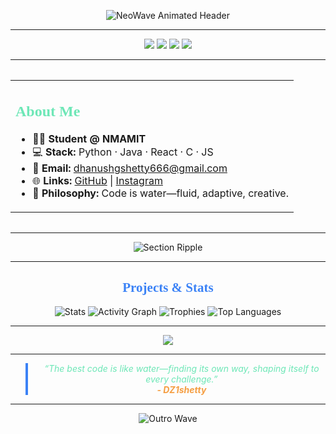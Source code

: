 <!--
DZ1shetty - NeoWave README
Fluid Layout | Minimalist Futurism | Elegant Section Motion
2025 Edition
-->

<p align="center">
  <!-- NeoWave SVG: Futuristic animated header -->
  <img src="https://readme-typing-svg.demolab.com?font=Montserrat&size=44&pause=1800&color=6EE7B7,3B82F6,F59E42,8B5CF6,EC4899&background=00000000&center=true&vCenter=true&width=900&lines=NEOWAVE+PROFILE;DZ1shetty+%7C+Code+Flows+Like+Water;Minimal+Futurism+2025" alt="NeoWave Animated Header" />
</p>

---

<div align="center">
  <!-- Soft glassy badges for a fresh feel -->
  <img src="https://img.shields.io/badge/Status-Flowing-3B82F6?style=for-the-badge&logo=github" />
  <img src="https://img.shields.io/badge/Tech-Minimalist%20Stack-6EE7B7?style=for-the-badge" />
  <img src="https://img.shields.io/badge/Year-2025-F59E42?style=for-the-badge" />
  <img src="https://komarev.com/ghpvc/?username=DZ1shetty&label=Visitors&color=8B5CF6&style=for-the-badge" />
</div>

---

<div align="center" style="margin: 32px 0;">
  <!-- NeoGlass About Block -->
  <table>
    <tr>
      <td>
        <h2 style="color:#6EE7B7;font-family:Montserrat;">About Me</h2>
        <ul>
          <li>🧑‍🎓 <b>Student @ NMAMIT</b></li>
          <li>💻 <b>Stack:</b> Python · Java · React · C · JS</li>
          <li>📧 <b>Email:</b> <a href="mailto:dhanushgshetty666@gmail.com">dhanushgshetty666@gmail.com</a></li>
          <li>🌐 <b>Links:</b> <a href="https://github.com/DZ1shetty">GitHub</a> | <a href="https://instagram.com/dhanu_shetty1105">Instagram</a></li>
          <li>🌊 <b>Philosophy:</b> Code is water—fluid, adaptive, creative.</li>
        </ul>
      </td>
    </tr>
  </table>
</div>

---

<p align="center">
  <!-- Animated ripple for section motion -->
  <img src="https://capsule-render.vercel.app/api?type=soft&color=6EE7B7&height=80&section=header&animation=twinkling" alt="Section Ripple" />
</p>

---

<h2 align="center" style="color:#3B82F6;font-family:Montserrat;">Projects & Stats</h2>

<div align="center">
  <img src="https://github-readme-stats.vercel.app/api?username=DZ1shetty&show_icons=true&theme=gruvbox&hide_title=false&count_private=true&custom_title=Code+Flow+Stats" alt="Stats" />
  <img src="https://github-readme-activity-graph.cyclic.app/graph?username=DZ1shetty&theme=github-compact" alt="Activity Graph" />
  <img src="https://github-profile-trophy.vercel.app/?username=DZ1shetty&theme=gruvbox&row=1&column=7&margin-w=5&margin-h=5" alt="Trophies" />
  <img src="https://github-readme-stats.vercel.app/api/top-langs/?username=DZ1shetty&layout=compact&theme=gruvbox" alt="Top Languages" />
</div>

---

<p align="center">
  <!-- Floating NeoWave Tech Stack -->
  <img src="https://skillicons.dev/icons?i=python,java,react,js,c,github,linux,figma" />
</p>

---

<div align="center">
  <!-- NeoQuote block for inspiration -->
  <blockquote style="border-left: 4px solid #3B82F6; padding-left: 16px; font-style: italic; color: #6EE7B7;">
    “The best code is like water—finding its own way, shaping itself to every challenge.”
    <br>
    <span style="font-weight:bold;color:#F59E42;">- DZ1shetty</span>
  </blockquote>
</div>

---

<p align="center">
  <!-- Final animated wave, smooth motion outro -->
  <img src="https://capsule-render.vercel.app/api?type=soft&color=F59E42&height=90&section=footer&animation=twinkling&fontSize=28&text=Stay+Fluid%2C+Stay+Creative+%7C+Contact+Anytime+🌊&fontAlignY=40" alt="Outro Wave" />
</p>
